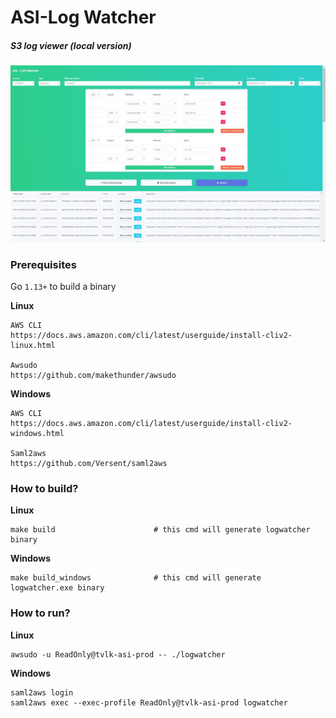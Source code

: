 # ASI-Log Watcher
##### S3 log viewer (local version)
![plot](./web/assets/img/screenshot.jpg)

### Prerequisites
Go `1.13+` to build a binary

**Linux**
```
AWS CLI 
https://docs.aws.amazon.com/cli/latest/userguide/install-cliv2-linux.html

Awsudo
https://github.com/makethunder/awsudo
```

**Windows**
```
AWS CLI
https://docs.aws.amazon.com/cli/latest/userguide/install-cliv2-windows.html

Saml2aws
https://github.com/Versent/saml2aws
```

### How to build?
**Linux**
```
make build                      # this cmd will generate logwatcher binary
```
**Windows**
```
make build_windows              # this cmd will generate logwatcher.exe binary
```

### How to run?
**Linux**
```
awsudo -u ReadOnly@tvlk-asi-prod -- ./logwatcher
```
**Windows**
```
saml2aws login
saml2aws exec --exec-profile ReadOnly@tvlk-asi-prod logwatcher
```